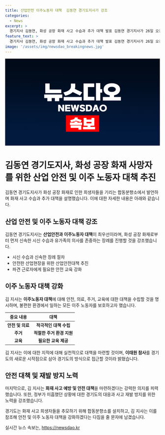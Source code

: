 ```yaml
---
title: 산업안전 이주노동자 대책  김동연 경기도지사가 강조
categories:
  - News
excerpt: >
  경기지사 김동연, 화성 공장 화재 사고 수습과 추가 대책 발표 김동연 경기지사가 26일 오전 화성 공장 화재 희생자 합동분향소에서 헌화하고, 화재 사고 수습 및 추가 대책에 대해 설명했다. 김 지사는 산업안전과 이주노동자 대책을 우선시하며, 안전교육 강화와 이주노동자 안전·의료·주거·교육 대책을 강조했다. 이에 대한 지적에는 이태원 참사를 경험으로 삼아 실천하겠다는 의지를 피력하며, 재발 방지를 위해 노력하겠다고 강조했다. 경기도는 합동분향소를 설치하고 헌화하는 등 조치를 취하고 있다.
feature_text: >
  경기지사 김동연, 화성 공장 화재 사고 수습과 추가 대책 발표 김동연 경기지사가 26일 오전 화성 공장 화재 희생자 합동분향소에서 헌화하고, 화재 사고 수습 및 추가 대책에 대해 설명했다. 김 지사는 산업안전과 이주노동자 대책을 우선시하며, 안전교육 강화와 이주노동자 안전·의료·주거·교육 대책을 강조했다. 이에 대한 지적에는 이태원 참사를 경험으로 삼아 실천하겠다는 의지를 피력하며, 재발 방지를 위해 노력하겠다고 강조했다. 경기도는 합동분향소를 설치하고 헌화하는 등 조치를 취하고 있다.
image: '/assets/img/newsdao_breakingnews.jpg'
---
```


<p><img src="/assets/img/newsdao_breakingnews.jpg" alt="koreaapp 속보" /></p>

<h1>김동연 경기도지사, 화성 공장 화재 사망자를 위한 산업 안전 및 이주 노동자 대책 추진</h1>

<p data-ke-size="size16">김동연 경기도지사가 화성 공장 화재로 인한 희생자들을 기리는 합동분향소에서 발언하며 화재 사고 수습과 추가 대책을 설명했습니다. 이에 대한 자세한 내용은 아래와 같습니다.</p>

<h2 data-ke-size="size26">산업 안전 및 이주 노동자 대책 강조</h2>

<p>김동연 경기도지사는 <b>산업안전과 이주노동자 대책</b>이 최우선이라며, 화성 공장 화재로부터 먼저 신속한 시신 수습과 유가족의 의사를 존중하는 장례를 진행할 것을 강조했습니다.</p>

<ul>
<li>시신 수습과 신속한 장례 절차</li>
<li>안전한 산업현장을 위한 산업안전대책 추진</li>
<li>파견 근로자에게 필요한 안전 교육 강화</li>
</ul>

<h2 data-ke-size="size26">이주 노동자 대책 강화</h2>

<p>김 지사는 <b>이주노동자 대책</b>에 대해 안전, 의료, 주거, 교육에 대한 대책을 수립할 것을 명시하며, 불편한 환경에서 일하는 모든 이주 노동자를 보호하고자 했습니다.</p>

<table>
<thead>
<tr>
<th><b>중요 내용</b></th>
<th><b>대책</b></th>
</tr>
</thead>
<tbody>
<tr>
<td style="text-align: center; height: 17px;"><b>안전 및 의료</b></td>
<td style="text-align: center; height: 17px;"><b>적극적인 대책 수립</b></td>
</tr>
<tr>
<td style="text-align: center; height: 17px;"><b>주거</b></td>
<td style="text-align: center; height: 17px;"><b>적절한 주거 환경 지원</b></td>
</tr>
<tr>
<td style="text-align: center; height: 17px;"><b>교육</b></td>
<td style="text-align: center; height: 17px;"><b>필요한 교육 제공</b></td>
</tr>
</tbody>
</table>

<p>김 지사는 이에 대한 지적에 대해 실천적으로 대책을 마련할 것이며, <b>이태원 참사</b>를 경기도의 새로운 시작점으로 삼아 경기도의 방식으로 접근할 것이라 밝혔습니다.</p>

<h2 data-ke-size="size26">안전 대책 및 재발 방지 노력</h2>

<p>마지막으로, 김 지사는 <b>화재 사고 예방 및 안전 대책</b>을 마련하겠다는 강력한 의지를 피력했습니다. 또한, 정부가 미흡했던 상황에 대한 경기도의 대응과 사고 재발 방지를 위한 노력을 강조했습니다.</p>

<p data-ke-size="size16">경기도는 화재 사고 희생자들을 추모하기 위해 합동분향소를 설치하고, 김 지사는 이를 참조해 안전 및 이주 노동자 대책을 강화하겠다는 다짐을 줄 문자에 남겼습니다.</p>
실시간 뉴스 속보는, <a href="https://newsdao.kr" rel="dofollow">https://newsdao.kr</a>


